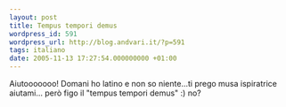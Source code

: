 ```yaml
---
layout: post
title: Tempus tempori demus
wordpress_id: 591
wordpress_url: http://blog.andvari.it/?p=591
tags: italiano
date: 2005-11-13 17:27:54.000000000 +01:00
---
```

Aiutooooooo! Domani ho latino e non so niente...ti prego musa ispiratrice aiutami... però figo il "tempus tempori demus" :) no?
